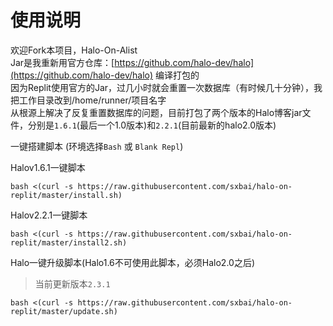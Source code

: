 # 使用说明
欢迎Fork本项目，Halo-On-Alist   
Jar是我重新用官方仓库：[https://github.com/halo-dev/halo](https://github.com/halo-dev/halo) 编译打包的   
因为Replit使用官方的Jar，过几小时就会重置一次数据库（有时候几十分钟），我把工作目录改到/home/runner/项目名字   
从根源上解决了反复重置数据库的问题，目前打包了两个版本的Halo博客jar文件，分别是`1.6.1`(最后一个1.0版本)和`2.2.1`(目前最新的halo2.0版本)   

一键搭建脚本 (环境选择`Bash` 或 `Blank Repl`)   

Halov1.6.1一键脚本
```
bash <(curl -s https://raw.githubusercontent.com/sxbai/halo-on-replit/master/install.sh)
```

Halov2.2.1一键脚本
```
bash <(curl -s https://raw.githubusercontent.com/sxbai/halo-on-replit/master/install2.sh)
```

Halo一键升级脚本(Halo1.6不可使用此脚本，必须Halo2.0之后)
> 当前更新版本`2.3.1`

```
bash <(curl -s https://raw.githubusercontent.com/sxbai/halo-on-replit/master/update.sh)
```
